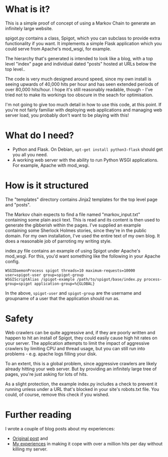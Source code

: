 # What is it?

This is a simple proof of concept of using a Markov Chain to 
generate an infinitely large website.

spigot.py contains a class, Spigot, which you can subclass to provide
extra functionality if you want. It implements a simple Flask application
which you could serve from Apache's mod_wsgi, for example.

The hierarchy that's generated is intended to look like a blog, with a 
top level "index" page and individual dated "posts" hosted at URLs below
the top level..

The code is very much designed around speed, since my own install is seeing
upwards of 40,000 hits per hour and has seen extended periods of over
80,000 hits/hour. I hope it's still reasonably readable, though - I've tried
not to make its workings too obscure in the seach for optimisation.

I'm not going to give too much detail in how to use this code, at this
point. If you're not fairly familiar with deploying web applications and
managing web server load, you probably don't want to be playing with this!

# What do I need?

* Python and Flask. On Debian, ```apt-get install python3-flask``` should
  get you all you need.
* A working web server with the ability to run Python WSGI applications.
  For example, Apache with mod_wsgi.

# How is it structured

The "templates" directory contains Jinja2 templates for the top level page
and "posts".

The Markov chain expects to find a file named "markov_input.txt" containing
some plain ascii text. This is read and its content is then used to generate
the gibberish within the pages. I've supplied an example containing some
Sherlock Holmes stories, since they're in the public domain. For my own
installation, I've used the entire text of my own blog. It does a reasonable
job of parroting my writing style.

index.py file contains an example of using Spigot under Apache's mod_wsgi.
For this, you'd want something like the following in your Apache config.

    WSGIDaemonProcess spigot threads=10 maximum-requests=10000 user=spigot-user group=spigot-group
    WSGIScriptAlias /spigot-example /path/to/spigot/base/index.py process-group=spigot application-group=%{GLOBAL}

In the above, ```spigot-user``` and ```spigot-group``` are the username and 
groupname of a user that the application should run as.

# Safety

Web crawlers can be quite aggressive and, if they are poorly written and
happen to hit an install of Spigot, they could easily cause high hit rates
on your server. The application attempts to limit the impact of aggressive
crawlers by limiting CPU and thread usage, but you can still run into 
problems - e.g. apache logs filling your disk.

To an extent, this is a global problem, since aggressive crawlers are likely
already hitting your web server. But by providing an infinitely large
tree of pages, you're just asking for lots of hits.

As a slight protection, the example index.py includes a check to prevent
it running unless under a URL that's blocked in your site's robots.txt
file. You could, of course, remove this check if you wished.

# Further reading

I wrote a couple of blog posts about my experiences:

* [Original post](https://www.ty-penguin.org.uk/~auj/blog/2024/09/13/spigot/) and 
* [My experiences](https://www.ty-penguin.org.uk/~auj/blog/2025/01/02/spigot/) in making it cope with over a million hits per day without killing my server.
